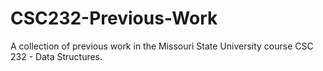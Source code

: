 # CSC232-Previous-Work
A collection of previous work in the Missouri State University course CSC 232 - Data Structures.
